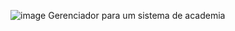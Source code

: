 ![image](https://github.com/user-attachments/assets/ac52c202-e2ef-4569-b5ea-051e0cd6f234)
Gerenciador para um sistema de academia
